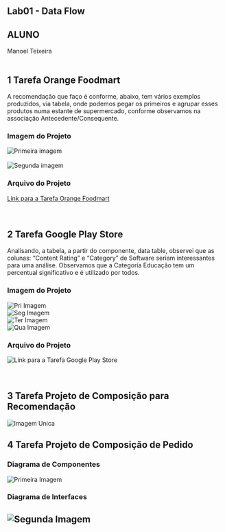 ## Lab01 - Data Flow
## ALUNO
   Manoel Teixeira
<br><br> 
## 1	Tarefa Orange Foodmart
A recomendação que faço é conforme, abaixo, tem vários exemplos produzidos, via tabela, onde podemos pegar os primeiros e agrupar esses produtos numa estante de supermercado, conforme observamos na associação Antecedente/Consequente.
### Imagem do Projeto
  ![Primeira imagem](imagens/Tarefa01Fig01.png)
<br>   
  ![Segunda imagem](imagens/Tarefa01Fig02.png)
<br>
### Arquivo do Projeto
  [Link para a Tarefa Orange Foodmart](orange/Tarefafoodmart.ows)
<br>
<br><br> 
## 2	Tarefa Google Play Store
Analisando, a tabela, a partir do componente, data table, observei que as colunas: “Content Rating” e “Category” de Software seriam interessantes para uma análise. Observamos que a Categoria Educação tem um percentual significativo e é utilizado por todos.
### Imagem do Projeto
  ![Pri Imagem](imagens/Lab01Tarefa02Fig01.gif)
<br> 
  ![Seg Imagem](imagens/Lab01Tarefa02Fig02.png)
<br> 
  ![Ter Imagem](imagens/Lab01Tarefa02Fig03.png)
<br> 
  ![Qua Imagem](imagens/Lab01Tarefa02Fig04.png)
<br> 
### Arquivo do Projeto
   ![Link para a Tarefa Google Play Store](orange/googleplaystore.ows)
<br>
<br><br> 
## 3	Tarefa Projeto de Composição para Recomendação
  ![Imagem Unica](imagens/Lab01Tarefa03Fig01.GIF)
<br>  
## 4	Tarefa Projeto de Composição de Pedido
### Diagrama de Componentes
  ![Primeira Imagem](imagens/Lab01Tarefa04Fig01.GIF)
<br>
### Diagrama de Interfaces
  ![Segunda Imagem](imagens/Lab01Tarefa04Fig02.GIF)
  --------------------------------------------------------------------- 
